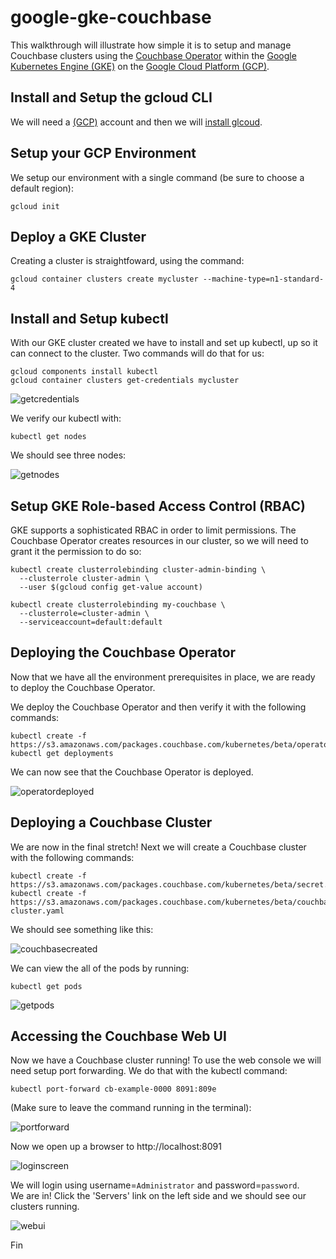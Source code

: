 # google-gke-couchbase

This walkthrough will illustrate how simple it is to setup and manage Couchbase clusters using the [Couchbase Operator](https://blog.couchbase.com/introducing-couchbase-operator/) within the [Google Kubernetes Engine (GKE)](https://cloud.google.com/kubernetes-engine/) on the [Google Cloud Platform (GCP)](https://cloud.google.com/sdk/). 

## Install and Setup the gcloud CLI

We will need a [(GCP)](https://cloud.google.com/sdk/) account and then we will [install glcoud](https://cloud.google.com/sdk/).

## Setup your GCP Environment
We setup our environment with a single command (be sure to choose a default region):

    gcloud init

## Deploy a GKE Cluster
Creating a cluster is straightfoward, using the command:

    gcloud container clusters create mycluster --machine-type=n1-standard-4    

## Install and Setup kubectl

With our GKE cluster created we have to install and set up kubectl, up so it can connect to the cluster. Two commands will do that for us:

    gcloud components install kubectl
    gcloud container clusters get-credentials mycluster

![getcredentials](/images/GKE_get_credentials.png)

We verify our kubectl with:

    kubectl get nodes

We should see three nodes:

![getnodes](/images/GKE_getnodes.png)

## Setup GKE Role-based Access Control (RBAC)
GKE supports a sophisticated RBAC in order to limit permissions.  The Couchbase Operator creates resources in our cluster, so  we will need to grant it the permission to do so:

    kubectl create clusterrolebinding cluster-admin-binding \
      --clusterrole cluster-admin \
      --user $(gcloud config get-value account)

    kubectl create clusterrolebinding my-couchbase \
      --clusterrole=cluster-admin \
      --serviceaccount=default:default

## Deploying the Couchbase Operator

Now that we have all the environment prerequisites in place, we are ready to deploy the Couchbase Operator.

We deploy the Couchbase Operator and then verify it with the following commands:

    kubectl create -f https://s3.amazonaws.com/packages.couchbase.com/kubernetes/beta/operator.yaml
    kubectl get deployments

We can now see that the Couchbase Operator is deployed.

![operatordeployed](/images/GKE_operator_get_deployments.png)

## Deploying a Couchbase Cluster

We are now in the final stretch! Next we will create a Couchbase cluster with the following commands:

    kubectl create -f https://s3.amazonaws.com/packages.couchbase.com/kubernetes/beta/secret.yaml
    kubectl create -f https://s3.amazonaws.com/packages.couchbase.com/kubernetes/beta/couchbase-cluster.yaml

We should see something like this:

![couchbasecreated](/images/GKE_cluster_created.png)

We can view the all of the pods by running:

    kubectl get pods

![getpods](/images/GKE_get_pods.png)

## Accessing the Couchbase Web UI

Now we have a Couchbase cluster running!
To use the web console we will need setup port forwarding.  We do that with the kubectl command:

    kubectl port-forward cb-example-0000 8091:809e

(Make sure to leave the command running in the terminal):

![portforward](/images/GKE_port_forward.png)

Now we open up a browser to http://localhost:8091

![loginscreen](/images/GKE_loginscreen.png)

We will login using username=`Administrator` and password=`password`.  
We are in! Click the 'Servers' link on the left side and we should see our clusters running.

![webui](/images/GKE_webui.png)

Fin
